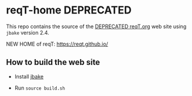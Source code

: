 reqT-home DEPRECATED
=========

This repo contains the source of the [DEPRECATED reqT.org](http://reqt.org) web site using `jbake` version 2.4.

NEW HOME of reqT: https://reqt.github.io/

## How to build the web site

* Install [jbake](https://jbake.org)

* Run `source build.sh`
